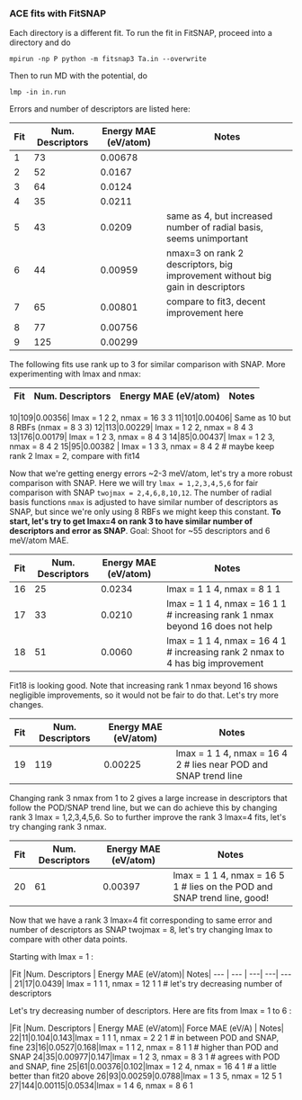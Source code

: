 ### ACE fits with FitSNAP

Each directory is a different fit.
To run the fit in FitSNAP, proceed into a directory and do

    mpirun -np P python -m fitsnap3 Ta.in --overwrite

Then to run MD with the potential, do

    lmp -in in.run

Errors and number of descriptors are listed here:

|Fit |Num. Descriptors  | Energy MAE (eV/atom)| Notes|
--- | --- | ---| ---|
1|73|0.00678|
2|52|0.0167|
3|64|0.0124|
4|35|0.0211|
5|43|0.0209|   same as 4, but increased number of radial basis, seems unimportant
6|44|0.00959|  nmax=3 on rank 2 descriptors, big improvement without big gain in descriptors
7|65|0.00801|  compare to fit3, decent improvement here
8|77|0.00756|
9|125|0.00299|

The following fits use rank up to 3 for similar comparison with SNAP.
More experimenting with lmax and nmax:

|Fit |Num. Descriptors  | Energy MAE (eV/atom)| Notes|
--- | --- | ---| ---| 

10|109|0.00356| lmax = 1 2 2, nmax = 16 3 3
11|101|0.00406| Same as 10 but 8 RBFs (nmax = 8 3 3)
12|113|0.00229| lmax = 1 2 2, nmax = 8 4 3
13|176|0.00179| lmax = 1 2 3, nmax = 8 4 3
14|85|0.00437| lmax = 1 2 3, nmax = 8 4 2
15|95|0.00382 | lmax = 1 3 3, nmax = 8 4 2 # maybe keep rank 2 lmax = 2, compare with fit14

Now that we're getting energy errors ~2-3 meV/atom, let's try a more robust comparison with SNAP.
Here we will try `lmax = 1,2,3,4,5,6` for fair comparison with SNAP `twojmax = 2,4,6,8,10,12`.
The number of radial basis functions `nmax` is adjusted to have similar number of descriptors as SNAP,
but since we're only using 8 RBFs we might keep this constant.
**To start, let's try to get lmax=4 on rank 3 to have similar number of descriptors and error as SNAP**.
Goal: Shoot for ~55 descriptors and 6 meV/atom MAE.

|Fit |Num. Descriptors  | Energy MAE (eV/atom)| Notes|
--- | --- | ---| ---|
16|25|0.0234| lmax = 1 1 4, nmax = 8 1 1
17|33|0.0210| lmax = 1 1 4, nmax = 16 1 1 # increasing rank 1 nmax beyond 16 does not help
18|51|0.0060| lmax = 1 1 4, nmax = 16 4 1 # increasing rank 2 nmax to 4 has big improvement

Fit18 is looking good. Note that increasing rank 1 nmax beyond 16 shows negligible improvements,
so it would not be fair to do that. Let's try more changes.

|Fit |Num. Descriptors  | Energy MAE (eV/atom)| Notes|
--- | --- | ---| ---|
19|119|0.00225| lmax = 1 1 4, nmax = 16 4 2 # lies near POD and SNAP trend line

Changing rank 3 nmax from 1 to 2 gives a large increase in descriptors that follow the POD/SNAP 
trend line, but we can do achieve this by changing rank 3 lmax = 1,2,3,4,5,6.
So to further improve the rank 3 lmax=4 fits, let's try changing rank 3 nmax.

|Fit |Num. Descriptors  | Energy MAE (eV/atom)| Notes|
--- | --- | ---| ---|
20|61|0.00397| lmax = 1 1 4, nmax = 16 5 1 # lies on the POD and SNAP trend line, good!

Now that we have a rank 3 lmax=4 fit corresponding to same error and number of descriptors as SNAP
twojmax = 8, let's try changing lmax to compare with other data points.

Starting with lmax = 1 :

|Fit |Num. Descriptors  | Energy MAE (eV/atom)| Notes|
--- | --- | ---| ---| ---|
21|17|0.0439| lmax = 1 1 1, nmax = 12 1 1 # let's try decreasing number of descriptors

Let's try decreasing number of descriptors. Here are fits from lmax = 1 to 6 :

|Fit |Num. Descriptors  | Energy MAE (eV/atom)| Force MAE (eV/A)  | Notes|
22|11|0.104|0.143|lmax = 1 1 1, nmax = 2 2 1 # in between POD and SNAP, fine
23|16|0.0527|0.168|lmax = 1 1 2, nmax = 8 1 1 # higher than POD and SNAP
24|35|0.00977|0.147|lmax = 1 2 3, nmax = 8 3 1 # agrees with POD and SNAP, fine
25|61|0.00376|0.102|lmax = 1 2 4, nmax = 16 4 1 # a little better than fit20 above
26|93|0.00259|0.0788|lmax = 1 3 5, nmax = 12 5 1
27|144|0.00115|0.0534|lmax = 1 4 6, nmax = 8 6 1



